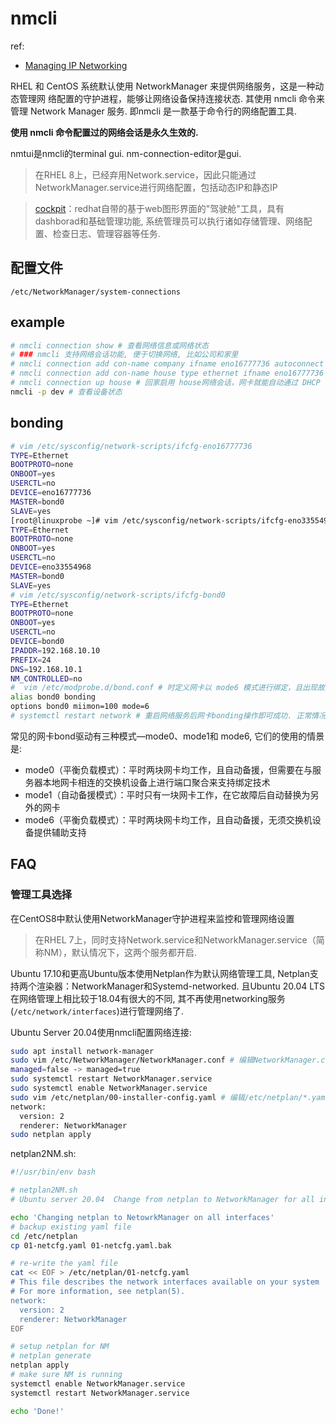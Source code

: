 # nmcli
ref:
- [Managing IP Networking](https://access.redhat.com/documentation/en-us/red_hat_enterprise_linux/7/html/networking_guide/part-managing_ip_networking#doc-wrapper)

RHEL 和 CentOS 系统默认使用 NetworkManager 来提供网络服务，这是一种动态管理网
络配置的守护进程，能够让网络设备保持连接状态. 其使用 nmcli 命令来管理 Network 
Manager 服务. 即nmcli 是一款基于命令行的网络配置工具.

**使用 nmcli 命令配置过的网络会话是永久生效的.**

nmtui是nmcli的terminal gui. nm-connection-editor是gui.

> 在RHEL 8上，已经弃用Network.service，因此只能通过NetworkManager.service进行网络配置，包括动态IP和静态IP

> [cockpit](https://www.kclouder.cn/howtocockpit/)：redhat自带的基于web图形界面的"驾驶舱"工具，具有dashborad和基础管理功能, 系统管理员可以执行诸如存储管理、网络配置、检查日志、管理容器等任务.

## 配置文件
`/etc/NetworkManager/system-connections`

## example
```bash
# nmcli connection show # 查看网络信息或网络状态
# ### nmcli 支持网络会话功能, 便于切换网络, 比如公司和家里
# nmcli connection add con-name company ifname eno16777736 autoconnect no type ethernet ip4 192.168.10.10/24 gw4 192.168.10.1 # autoconnect no 参数设置该网络会话默认不被自动激活，以及用 ip4 及 gw4 参数手动指定网络的 IP 地址
# nmcli connection add con-name house type ethernet ifname eno16777736 # 从外部 DHCP 服务器自动获得 IP 地址，因此不需要进行手动指定
# nmcli connection up house # 回家启用 house网络会话，网卡就能自动通过 DHCP 获取到 IP 地址
nmcli -p dev # 查看设备状态
```

## bonding
```bash
# vim /etc/sysconfig/network-scripts/ifcfg-eno16777736
TYPE=Ethernet 
BOOTPROTO=none 
ONBOOT=yes 
USERCTL=no 
DEVICE=eno16777736 
MASTER=bond0 
SLAVE=yes 
[root@linuxprobe ~]# vim /etc/sysconfig/network-scripts/ifcfg-eno33554968 
TYPE=Ethernet 
BOOTPROTO=none 
ONBOOT=yes 
USERCTL=no 
DEVICE=eno33554968 
MASTER=bond0 
SLAVE=yes
# vim /etc/sysconfig/network-scripts/ifcfg-bond0 
TYPE=Ethernet 
BOOTPROTO=none 
ONBOOT=yes 
USERCTL=no 
DEVICE=bond0 
IPADDR=192.168.10.10 
PREFIX=24 
DNS=192.168.10.1 
NM_CONTROLLED=no
#  vim /etc/modprobe.d/bond.conf # 时定义网卡以 mode6 模式进行绑定，且出现故障时自动切换的时间为 100 毫秒
alias bond0 bonding 
options bond0 miimon=100 mode=6
# systemctl restart network # 重启网络服务后网卡bonding操作即可成功. 正常情况下只有 bond0 网卡设备才会有 IP 地址等信息
```

常见的网卡bond驱动有三种模式—mode0、mode1和 mode6, 它们的使用的情景是:
- mode0（平衡负载模式）：平时两块网卡均工作，且自动备援，但需要在与服务器本地网卡相连的交换机设备上进行端口聚合来支持绑定技术
- mode1（自动备援模式）：平时只有一块网卡工作，在它故障后自动替换为另外的网卡
- mode6（平衡负载模式）：平时两块网卡均工作，且自动备援，无须交换机设备提供辅助支持

## FAQ
### 管理工具选择
在CentOS8中默认使用NetworkManager守护进程来监控和管理网络设置

> 在RHEL 7上，同时支持Network.service和NetworkManager.service（简称NM），默认情况下，这两个服务都开启.

Ubuntu 17.10和更高Ubuntu版本使用Netplan作为默认网络管理工具, Netplan支持两个渲染器：NetworkManager和Systemd-networked. 且Ubuntu 20.04 LTS 在网络管理上相比较于18.04有很大的不同, 其不再使用networking服务(`/etc/network/interfaces`)进行管理网络了.

Ubuntu Server 20.04使用nmcli配置网络连接:
```bash
sudo apt install network-manager
sudo vim /etc/NetworkManager/NetworkManager.conf # 编辑NetworkManager.conf文件并启用network-manager
managed=false -> managed=true
sudo systemctl restart NetworkManager.service
sudo systemctl enable NetworkManager.service
sudo vim /etc/netplan/00-installer-config.yaml # 编辑/etc/netplan/*.yaml(01-network-manager-all.yml/50-cloud-init.yaml等不同环境命名下的netplan配置文件)，使用下面的内容替换它
network:
  version: 2
  renderer: NetworkManager
sudo netplan apply
```

netplan2NM.sh:
```bash
#!/usr/bin/env bash

# netplan2NM.sh
# Ubuntu server 20.04  Change from netplan to NetworkManager for all interfaces

echo 'Changing netplan to NetowrkManager on all interfaces'
# backup existing yaml file
cd /etc/netplan
cp 01-netcfg.yaml 01-netcfg.yaml.bak

# re-write the yaml file
cat << EOF > /etc/netplan/01-netcfg.yaml
# This file describes the network interfaces available on your system
# For more information, see netplan(5).
network:
  version: 2
  renderer: NetworkManager
EOF

# setup netplan for NM
# netplan generate
netplan apply
# make sure NM is running
systemctl enable NetworkManager.service
systemctl restart NetworkManager.service

echo 'Done!'
```